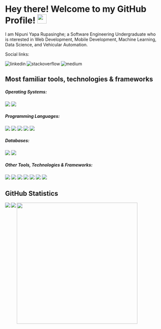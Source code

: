 # Hey there! Welcome to my GitHub Profile! <img src="https://raw.githubusercontent.com/MartinHeinz/MartinHeinz/master/wave.gif" width="30px">

I am Nipuni Yapa Rupasinghe; a Software Engineering Undergraduate who is nterested in Web Development, Mobile Development, Machine Learning, Data Science, and Vehicular Automation.</br>

Social links:</br>

[<img align="left" alt="linkedin" src="https://img.shields.io/badge/LinkedIn-0077B5?style=plastic&logo=linkedin&logoColor=white" />][1]
[<img align="left" alt="stackoverflow" src="https://img.shields.io/badge/Stack_Overflow-FE7A16?style=plastic&logo=stack-overflow&logoColor=white" />][2]
[<img align="left" alt="medium" src="https://img.shields.io/badge/medium-%2312100E.svg?&style=plastic&logo=medium&logoColor=white" />][3] </br>

<!-- Links -->
[1]: https://www.linkedin.com/in/nipuni-yapa-rupasinghe-ab1882157/
[2]: https://stackoverflow.com/users/11829635/nipuniyr
[3]: https://nipuniyr.medium.com/


## Most familiar tools, technologies & frameworks
##### Operating Systems: 
<img src="https://img.shields.io/badge/Windows-0078D6?style=flat&logo=windows&logoColor=white" /> <img src="https://img.shields.io/badge/Ubuntu-E95420?style=flat&logo=ubuntu&logoColor=white" /> </br>
##### Programming Languages:
<img src="https://img.shields.io/badge/Java-ED8B00?style=flat&logo=java&logoColor=white"/> <img src="https://img.shields.io/badge/JavaScript-323330?style=flat&logo=javascript&logoColor=F7DF1E"/> <img src="https://img.shields.io/badge/Python-3776AB?style=flat&logo=python&logoColor=white"/> <img src="https://img.shields.io/badge/C-00599C?style=flat&logo=c&logoColor=white"/> <img src="https://img.shields.io/badge/C%2B%2B-00599C?style=flat&logo=c%2B%2B&logoColor=white"/> </br>
##### Databases:
<img src="https://img.shields.io/badge/MySQL-005C84?style=flat&logo=mysql&logoColor=white"/> <img src="https://img.shields.io/badge/MongoDB-4EA94B?style=flat&logo=mongodb&logoColor=white"/> </br>
##### Other Tools, Technologies & Frameworks:
<img src="https://img.shields.io/badge/Node.js-339933?style=flat&logo=nodedotjs&logoColor=white"/> <img src="https://img.shields.io/badge/Express.js-000000?style=flat&logo=express&logoColor=white"/> <img src="https://img.shields.io/badge/React-20232A?style=flat&logo=react&logoColor=61DAFB"/> <img src="https://img.shields.io/badge/Angular-DD0031?style=flat&logo=angular&logoColor=white"/> <img src="https://img.shields.io/badge/React_Native-20232A?style=flat&logo=react&logoColor=61DAFB"/> <img src="https://img.shields.io/badge/Spring_Boot-F2F4F9?style=flat&logo=spring-boot"/> <img src="https://img.shields.io/badge/firebase-ffca28?style=flat&logo=firebase&logoColor=black"/> </br>

## GitHub Statistics
<a href="https://github.com/anuraghazra/github-readme-stats">
  <img align="left" src="https://github-readme-stats.vercel.app/api?username=NipuniYR&show_icons=true&theme=dark" />
</a>
<a href="https://github.com/anuraghazra/convoychat">
  <img align="left" src="https://github-readme-streak-stats.herokuapp.com/?user=NipuniYR&show_icons=true&theme=dark"/>
</a>
<a href="https://github.com/anuraghazra/convoychat">
  <img align="center" src="https://github-readme-stats.vercel.app/api/top-langs/?username=NipuniYR&show_icons=true&theme=dark" height="393"/>
</a>

<!--
**NipuniYR/NipuniYR** is a ✨ _special_ ✨ repository because its `README.md` (this file) appears on your GitHub profile.

Here are some ideas to get you started:

- 🔭 I’m currently working on ...
- 🌱 I’m currently learning ...
- 👯 I’m looking to collaborate on ...
- 🤔 I’m looking for help with ...
- 💬 Ask me about ...
- 📫 How to reach me: ...
- 😄 Pronouns: ...
- ⚡ Fun fact: ...
-->
